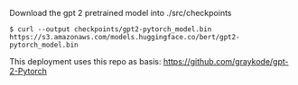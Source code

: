 




Download the gpt 2 pretrained model into ./src/checkpoints

```
$ curl --output checkpoints/gpt2-pytorch_model.bin https://s3.amazonaws.com/models.huggingface.co/bert/gpt2-pytorch_model.bin
```


This deployment uses this repo as basis: https://github.com/graykode/gpt-2-Pytorch

